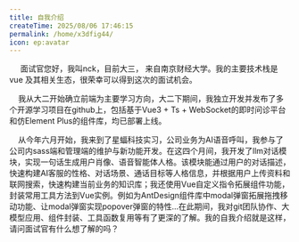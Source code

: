 ```yaml
---
title: 自我介绍
createTime: 2025/08/06 17:46:15
permalink: /home/x3dfig44/
icon: ep:avatar
---
```

​	&nbsp;&nbsp;&nbsp;&nbsp;面试官您好，我叫nck，目前大三， 来自南京财经大学。我的主要技术栈是 vue 及其相关生态，很荣幸可以得到这次的面试机会。

​	&nbsp;&nbsp;&nbsp;&nbsp;我从大二开始确立前端为主要学习方向，大二下期间，我独立开发并发布了多个开源学习项目在github上，包括基于Vue3 + Ts + WebSocket的即时问诊平台和仿Element Plus的组件库，均已部署上线。

​	&nbsp;&nbsp;&nbsp;&nbsp;从今年六月开始，我来到了星蝠科技实习，公司业务为AI语音呼叫，我参与了公司内sass端和管理端的维护与新功能开发。在这四个月间，我开发了llm对话模块，实现一句话生成用户肖像、语音智能体人格。该模块能通过用户的对话描述，快速构建AI客服的性格、对话场景、通话目标等人格信息，并根据用户上传资料和联网搜索，快速构建当前业务的知识库；我还使用Vue自定义指令拓展组件功能，封装常用工具方法到Vue实例。例如为AntDesign组件库中modal弹窗拓展拖拽移动功能、让modal弹窗实现popover弹窗的特性...在此期间，我对git团队协作、大模型应用、组件封装、工具函数复用等有了更深的了解。我的自我介绍就是这样，请问面试官有什么想了解的吗？